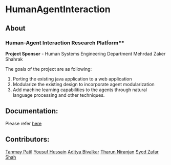 # HumanAgentInteraction
## About
### Human-Agent Interaction Research Platform**
**Project Sponsor** - Human Systems Engineering Department
Mehrdad Zaker Shahrak

The goals of the project are as following: 
1. Porting the existing java application to a web application 
2. Modularize the existing design to incorporate agent modularization 
3. Add machine learning capabilities to the agents through natural language processing and other techniques.

## Documentation:

Please refer [here](MainApp/README.md)

## Contributors:

[Tanmay Patil](https://github.com/super9user)
[Yousuf Hussain](https://github.com/yousuf031991)
[Aditya Bivalkar](https://github.com/adityab17190)
[Tharun Niranjan](https://github.com/tgomudur)
[Syed Zafar Shah](https://github.com/shahsyedzafar)
